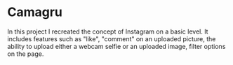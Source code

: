 # Camagru

In this project I recreated the concept of Instagram on a basic level. It includes features such as "like", "comment" on an uploaded picture, the ability to upload either a webcam selfie or an uploaded image, filter options on the page.
